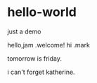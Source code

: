 # hello-world
just a demo

hello,jam .welcome!
hi .mark

tomorrow is friday.

i can't forget katherine.
